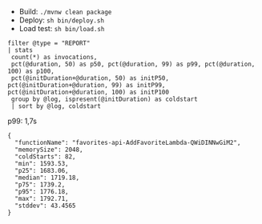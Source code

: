 
- Build: `./mvnw clean package`
- Deploy: `sh bin/deploy.sh`
- Load test: `sh bin/load.sh`

```
filter @type = "REPORT"
| stats
 count(*) as invocations,
 pct(@duration, 50) as p50, pct(@duration, 99) as p99, pct(@duration, 100) as p100,
 pct(@initDuration+@duration, 50) as initP50, pct(@initDuration+@duration, 99) as initP99, pct(@initDuration+@duration, 100) as initP100
 group by @log, ispresent(@initDuration) as coldstart
 | sort by @log, coldstart
```
p99: 1,7s

```  
{
  "functionName": "favorites-api-AddFavoriteLambda-QWiDINNwGiM2",
  "memorySize": 2048,
  "coldStarts": 82,
  "min": 1593.53,
  "p25": 1683.06,
  "median": 1719.18,
  "p75": 1739.2,
  "p95": 1776.18,
  "max": 1792.71,
  "stddev": 43.4565
}
```